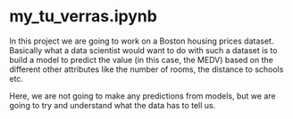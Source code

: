# my_tu_verras.ipynb

In this project we are going to work on a Boston housing prices dataset. Basically what a data scientist would want to do with such a dataset is to build a model to predict the value (in this case, the MEDV) based on the different other attributes like the number of rooms, the distance to schools etc.

Here, we are not going to make any predictions from models, but we are going to try and understand what the data has to tell us.
